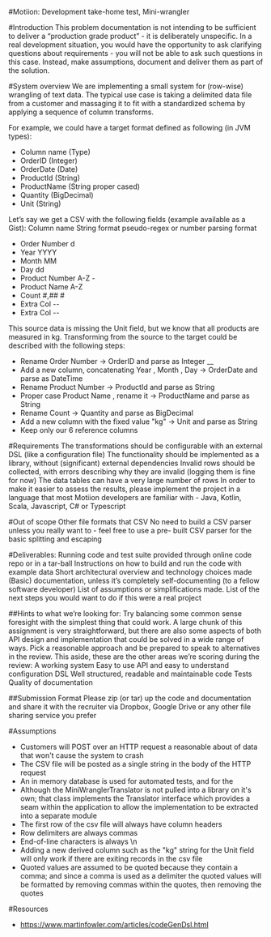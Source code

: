 #Motiion: Development take-home test, Mini-wrangler

#Introduction 
This problem documentation is not intending to be sufficient to deliver a “production grade product” - 
it is deliberately unspecific. In a real development situation, you would have the opportunity to ask 
clarifying questions about requirements - you will not be able to ask such questions in this case. 
Instead, make assumptions, document and deliver them as part of the solution. 

#System overview 
We are implementing a small system for (row-wise) wrangling of text data. The typical use case is 
taking a delimited data file from a customer and massaging it to fit with a standardized schema by 
applying a sequence of column transforms. 

For example, we could have a target format defined as following (in JVM types): 
- Column name (Type)
- OrderID (Integer)
- OrderDate (Date)
- ProductId (String)
- ProductName (String proper cased)
- Quantity (BigDecimal)
- Unit (String)

Let’s say we get a CSV with the following fields (example available as a Gist): 
Column name String format pseudo-regex or number parsing format 

- Order Number d 
- Year YYYY 
- Month MM 
- Day dd 
- Product Number A-Z - 
- Product Name A-Z 
- Count #,## # 
- Extra Col -- 
- Extra Col -- 

This source data is missing the Unit field, but we know that all products are measured in kg. 
Transforming from the source to the target could be described with the following steps: 
- Rename Order Number → OrderID and parse as Integer __
- Add a new column, concatenating Year , Month , Day → OrderDate and parse as DateTime 
- Rename Product Number → ProductId and parse as String 
- Proper case Product Name , rename it → ProductName and parse as String 
- Rename Count → Quantity and parse as BigDecimal 
- Add a new column with the fixed value "kg" → Unit and parse as String 
- Keep only our 6 reference columns 

#Requirements 
The transformations should be configurable with an external DSL (like a configuration file) 
The functionality should be implemented as a library, without (significant) external dependencies 
Invalid rows should be collected, with errors describing why they are invalid (logging them is fine for now) 
The data tables can have a very large number of rows In order to make it easier to assess the results, 
please implement the project in a language that most Motiion developers are familiar with - 
Java, Kotlin, Scala, Javascript, C# or Typescript 

#Out of scope 
Other file formats that CSV 
No need to build a CSV parser unless you really want to - feel free to use a pre- built CSV parser for 
the basic splitting and escaping 

#Deliverables:
Running code and test suite provided through online code repo or in a tar-ball 
Instructions on how to build and run the code with example data Short architectural overview and technology 
choices made (Basic) documentation, unless it’s completely self-documenting (to a fellow software developer) 
List of assumptions or simplifications made. List of the next steps you would want to do if this were a real project 

##Hints to what we’re looking for: 
Try balancing some common sense foresight with the simplest thing that could work. A large chunk of this assignment 
is very straightforward, but there are also some aspects of both API design and implementation that could be solved 
in a wide range of ways. Pick a reasonable approach and be prepared to speak to alternatives in the review. 
This aside, these are the other areas we’re scoring during the review: A working system Easy to use API and easy to 
understand configuration DSL Well structured, readable and maintainable code Tests Quality of documentation 

##Submission Format
Please zip (or tar) up the code and documentation and share it with the recruiter via 
Dropbox, Google Drive or any other file sharing service you prefer 

#Assumptions
- Customers will POST over an HTTP request a reasonable about of data that won't cause the system to crash
- The CSV file will be posted as a single string in the body of the HTTP request
- An in memory database is used for automated tests, and for the 
- Although the MiniWranglerTranslator is not pulled into a library on it's own; that class implements 
the Translator interface which provides a seam within the application to allow the implementation to be 
extracted into a separate module
- The first row of the csv file will always have column headers
- Row delimiters are always commas
- End-of-line characters is always \n
- Adding a new derived column such as the "kg" string for the Unit field will only work if there are exiting 
records in the csv file
- Quoted values are assumed to be quoted because they contain a comma; and since a comma is used as a delimiter
the quoted values will be formatted by removing commas within the quotes, then removing the quotes

#Resources
- https://www.martinfowler.com/articles/codeGenDsl.html
